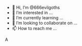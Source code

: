 - 👋 Hi, I’m @666evilgoths
- 👀 I’m interested in ...
- 🌱 I’m currently learning ...
- 💞️ I’m looking to collaborate on ...
- 📫 How to reach me ...

<!---
666evilgoths/666evilgoths is a ✨ special ✨ repository because its `README.md` (this file) appears on your GitHub profile.
You can click the Preview link to take a look at your changes.
--->
A
